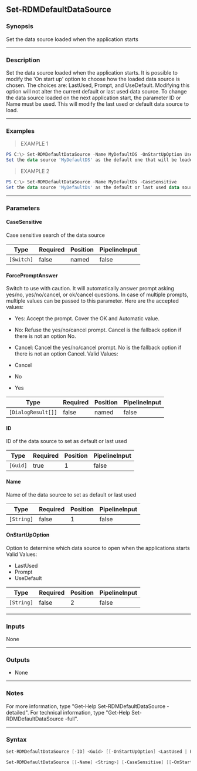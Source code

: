 Set-RDMDefaultDataSource
------------------------

### Synopsis
Set the data source loaded when the application starts

---

### Description

Set the data source loaded when the application starts.
It is possible to modify the 'On start up' option to choose how the loaded data source is chosen. The choices are: LastUsed, Prompt, and UseDefault. Modifying this option will not alter the current default or last used data source.
To change the data source loaded on the next application start, the parameter ID or Name must be used. This will modify the last used or default data source to load.

---

### Examples
> EXAMPLE 1

```PowerShell
PS C:\> Set-RDMDefaultDataSource -Name MyDefaultDS -OnStartUpOption UseDefault
Set the data source 'MyDefaultDS' as the default one that will be loaded on every application starts.
```
> EXAMPLE 2

```PowerShell
PS C:\> Set-RDMDefaultDataSource -Name MyDefaultDs -CaseSensitive
Set the data source 'MyDefaultDs' as the default or last used data source. The search for the data source is case sensitive.
```

---

### Parameters
#### **CaseSensitive**
Case sensitive search of the data source

|Type      |Required|Position|PipelineInput|
|----------|--------|--------|-------------|
|`[Switch]`|false   |named   |false        |

#### **ForcePromptAnswer**
Switch to use with caution. It will automatically answer prompt asking yes/no, yes/no/cancel, or ok/cancel questions. In case of multiple prompts, multiple values can be passed to this parameter. Here are the accepted values:
* Yes: Accept the prompt. Cover the OK and Automatic value.
* No: Refuse the yes/no/cancel prompt. Cancel is the fallback option if there is not an option No.
* Cancel: Cancel the yes/no/cancel prompt. No is the fallback option if there is not an option Cancel.
Valid Values:

* Cancel
* No
* Yes

|Type              |Required|Position|PipelineInput|
|------------------|--------|--------|-------------|
|`[DialogResult[]]`|false   |named   |false        |

#### **ID**
ID of the data source to set as default or last used

|Type    |Required|Position|PipelineInput|
|--------|--------|--------|-------------|
|`[Guid]`|true    |1       |false        |

#### **Name**
Name of the data source to set as default or last used

|Type      |Required|Position|PipelineInput|
|----------|--------|--------|-------------|
|`[String]`|false   |1       |false        |

#### **OnStartUpOption**
Option to determine which data source to open when the applications starts
Valid Values:

* LastUsed
* Prompt
* UseDefault

|Type      |Required|Position|PipelineInput|
|----------|--------|--------|-------------|
|`[String]`|false   |2       |false        |

---

### Inputs
None

---

### Outputs
* None

---

### Notes
For more information, type "Get-Help Set-RDMDefaultDataSource -detailed". For technical information, type "Get-Help Set-RDMDefaultDataSource -full".

---

### Syntax
```PowerShell
Set-RDMDefaultDataSource [-ID] <Guid> [[-OnStartUpOption] <LastUsed | Prompt | UseDefault>] [-ForcePromptAnswer <Cancel | No | Yes>] [<CommonParameters>]
```
```PowerShell
Set-RDMDefaultDataSource [[-Name] <String>] [-CaseSensitive] [[-OnStartUpOption] <LastUsed | Prompt | UseDefault>] [-ForcePromptAnswer <Cancel | No | Yes>] [<CommonParameters>]
```

